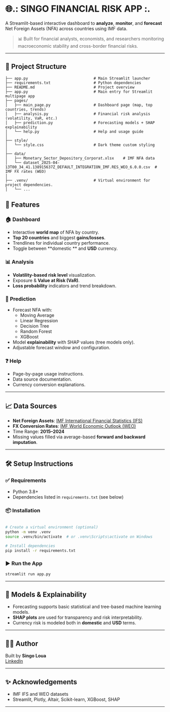 
# 🌐.: SINGO FINANCIAL RISK APP :.

A Streamlit-based interactive dashboard to **analyze**, **monitor**, and **forecast** Net Foreign Assets (NFA) across countries using IMF data.

> 📊 Built for financial analysts, economists, and researchers monitoring macroeconomic stability and cross-border financial risks.

---

## 📁 Project Structure

```
├── app.py                             # Main Streamlit launcher
├── requirements.txt                   # Python dependencies
├── README.md                          # Project overview
├── app.py                             # Main entry for Streamlit multipage app
├── pages/
│   ├── main_page.py                   # Dashboard page (map, top countries, trends)
│   ├── analysis.py                    # Financial risk analysis (volatility, VaR, etc.)
│   ├── prediction.py                  # Forecasting models + SHAP explainability
│   └── help.py                        # Help and usage guide
│
├── style/
│   └── style.css                      # Dark theme custom styling
│
├── data/   
│   ├── Monetary_Sector_Depository_Corporat.xlsx    # IMF NFA data
│   └── dataset_2025-04-13T00_34_41.138915637Z_DEFAULT_INTEGRATION_IMF.RES_WEO_6.0.0.csv  # IMF FX rates (WEO)
│
├── .venv/                             # Virtual environment for project dependencies.
│   └── ...

```


## 🚀 Features

### 🏠 **Dashboard**
- Interactive **world map** of NFA by country.
- **Top 20 countries** and biggest **gains/losses**.
- Trendlines for individual country performance.
- Toggle between **domestic ** and **USD** currency.

### 📊 **Analysis**
- **Volatility-based risk level** visualization.
- Exposure & **Value at Risk (VaR)**.
- **Loss probability** indicators and trend breakdown.

### 📄 **Prediction**
- Forecast NFA with:
  - Moving Average
  - Linear Regression
  - Decision Tree
  - Random Forest
  - XGBoost
- Model **explainability** with SHAP values (tree models only).
- Adjustable forecast window and configuration.

### ❓ **Help**
- Page-by-page usage instructions.
- Data source documentation.
- Currency conversion explanations.

---

## 📈 Data Sources

- **Net Foreign Assets**: [IMF International Financial Statistics (IFS)](https://legacydata.imf.org/regular.aspx?key=63243611)
- **FX Conversion Rates**: [IMF World Economic Outlook (WEO)](https://data.imf.org/)
- Time Range: **2015–2024**
- Missing values filled via average-based **forward and backward imputation**.

---

## 🛠️ Setup Instructions

### ✅ Requirements

- Python 3.8+
- Dependencies listed in `requirements.txt` (see below)

### 📦 Installation

```bash

# Create a virtual environment (optional)
python -m venv .venv
source .venv/bin/activate  # or .venv\Scripts\activate on Windows

# Install dependencies
pip install -r requirements.txt
```

### ▶️ Run the App

```bash
streamlit run app.py
```

---

## 🧠 Models & Explainability

- Forecasting supports basic statistical and tree-based machine learning models.
- **SHAP plots** are used for transparency and risk interpretability.
- Currency risk is modeled both in **domestic** and **USD** terms.

---


## 👨‍💻 Author

Built by **Singo Loua**  
[LinkedIn](https://www.linkedin.com/in/singo-l-3a2931130)

---

## ✨ Acknowledgements

- IMF IFS and WEO datasets
- Streamlit, Plotly, Altair, Scikit-learn, XGBoost, SHAP

---
